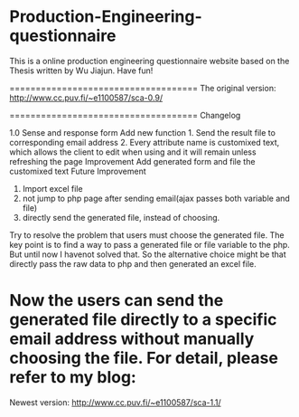 Production-Engineering-questionnaire
====================================
This is a online production engineering questionnaire website based on the Thesis written by Wu Jiajun. Have fun!

====================================
The original version:
http://www.cc.puv.fi/~e1100587/sca-0.9/

====================================
Changelog

1.0
Sense and response form
  Add new function
    1. Send the result file to corresponding email address
    2. Every attribute name is customixed text, which allows the client to edit when using and it will remain unless       refreshing the page
  Improvement
    Add generated form and file the customixed text
Future Improvement
1. Import excel file
2. not jump to php page after sending email(ajax passes both variable and file)
3. directly send the generated file, instead of choosing.


Try to resolve the problem that users must choose the generated file. The key point is to find a way to pass a generated file or file variable to the php. But until now I havenot solved that. So the alternative choice might be that directly pass the raw data to php and then generated an excel file.


Now the users can send the generated file directly to a specific email address without manually choosing the file. For detail, please refer to my blog: 
=====================================
Newest version:
http://www.cc.puv.fi/~e1100587/sca-1.1/



